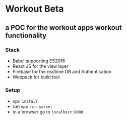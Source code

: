# Workout Beta
## a POC for the workout apps workout functionality

### Stack
* Babel supporting ES2016
* React JS for the view layer
* Firebase for the realtime DB and Authentication
* Webpack for build tool

### Setup
* `npm install`
* run `npm run server`
* in a browser go to `localhost:8080`
